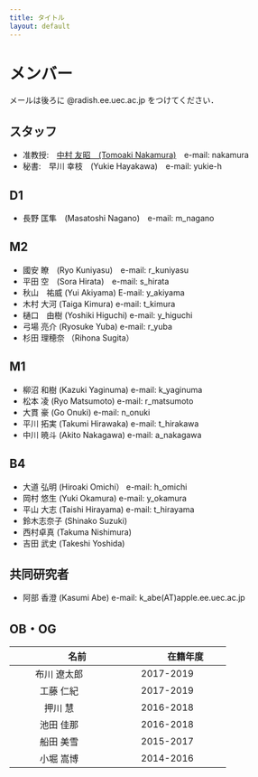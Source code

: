 ```yaml
---
title: タイトル
layout: default
---
```


# メンバー
メールは後ろに @radish.ee.uec.ac.jp をつけてください．

## スタッフ
- 准教授:　[中村 友昭　(Tomoaki Nakamura)](nakamura.md)　e-mail: nakamura
- 秘書:　早川 幸枝　(Yukie Hayakawa)　e-mail: yukie-h

## D1
- 長野 匡隼　(Masatoshi Nagano)　e-mail: m_nagano

## M2
- 國安 瞭　(Ryo Kuniyasu)　e-mail: r_kuniyasu
- 平田 空　(Sora Hirata)　e-mail: s_hirata
- 秋山　祐威 (Yui Akiyama)	E-mail: y_akiyama
- 木村 大河 (Taiga Kimura) e-mail: t_kimura
- 樋口　由樹 (Yoshiki Higuchi) e-mail: y_higuchi
- 弓場 亮介 (Ryosuke Yuba) e-mail: r_yuba
- 杉田 理穂奈 （Rihona Sugita）

## M1
- 柳沼 和樹 (Kazuki Yaginuma) e-mail: k_yaginuma
- 松本 凌 (Ryo Matsumoto) e-mail: r_matsumoto
- 大貫 豪 (Go Onuki) e-mail: n_onuki
- 平川 拓実 (Takumi Hirawaka) e-mail: t_hirakawa
- 中川 暁斗 (Akito Nakagawa) e-mail: a_nakagawa

## B4
- 大道 弘明 (Hiroaki Omichi） e-mail: h_omichi
- 岡村 悠生 (Yuki Okamura) e-mail: y_okamura
- 平山 大志 (Taishi Hirayama) e-mail: t_hirayama
- 鈴木志奈子 (Shinako Suzuki)
- 西村卓真 (Takuma Nishimura)
- 吉田 武史 (Takeshi Yoshida)

## 共同研究者
- 阿部 香澄 (Kasumi Abe) e-mail: k_abe(AT)apple.ee.uec.ac.jp

## OB・OG

|　　　　名前　　　　|　　　　在籍年度　　　　|
|:------:|:-------:|
|布川 遼太郎|2017-2019|
|工藤 仁紀|2017-2019|
|押川 慧|2016-2018|
|池田 佳那|2016-2018|
|船田 美雪|2015-2017|
|小堀 嵩博|2014-2016|

